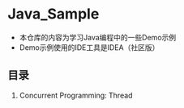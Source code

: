 # Java_Sample

- 本仓库的内容为学习Java编程中的一些Demo示例
- Demo示例使用的IDE工具是IDEA（社区版）

## 目录
1. Concurrent Programming: Thread